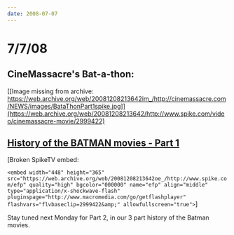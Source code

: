 ```yaml
---
date: 2008-07-07
---
```

# 7/7/08

## CineMassacre's Bat-a-thon:

[[Image missing from archive: https://web.archive.org/web/20081208213642im_/http://cinemassacre.com/NEWS/images/BataThonPart1spike.jpg]](https://web.archive.org/web/20081208213642/http://www.spike.com/video/cinemassacre-movie/2999422)

## [History of the BATMAN movies - Part 1](https://web.archive.org/web/20081208213642/http://www.spike.com/video/cinemassacre-movie/2999422)

[Broken SpikeTV embed:

`<embed width="448" height="365" src="https://web.archive.org/web/20081208213642oe_/http://www.spike.com/efp" quality="high" bgcolor="000000" name="efp" align="middle" type="application/x-shockwave-flash" pluginspage="http://www.macromedia.com/go/getflashplayer" flashvars="flvbaseclip=2999422&amp;" allowfullscreen="true">`]

Stay tuned next Monday for Part 2, in our 3 part history of the Batman movies.